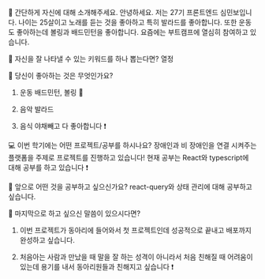 👋 간단하게 자신에 대해 소개해주세요.
안녕하세요. 저는 27기 프론트엔드 심민보입니다.
나이는 25살이고 노래를 듣는 것을 좋아하고 특히 발라드를 좋아합니다.
또한 운동도 좋아하는데 볼링과 배드민턴을 좋아합니다.
요즘에는 부트캠프에 열심히 참여하고 있습니다.

🔎 자신을 잘 나타낼 수 있는 키워드를 하나 뽑는다면?
열정

💌 당신이 좋아하는 것은 무엇인가요?

1. 운동
   배드민턴, 볼링 :bowling:

2. 음악
   발라드

3. 음식
   야채빼고 다 좋아합니다 :exclamation:

💻 이번 학기에는 어떤 프로젝트/공부를 하시나요?
장애인과 비 장애인을 연결 시켜주는 플랫폼을 주제로 프로젝트를 진행하고 있습니다!
현재 공부는 React와 typescript에 대해 공부를 하고 있습니다 :exclamation:

👣 앞으로 어떤 것을 공부하고 싶으신가요?
react-query와 상태 관리에 대해 공부하고 싶습니다.

💙 마지막으로 하고 싶으신 말씀이 있으시다면?

1. 이번 프로젝트가 동아리에 들어와서 첫 프로젝트인데 성공적으로 끝내고
   배포까지 완성하고 싶습니다.

2. 처음아는 사람과 만났을 때 말을 잘 하는 성격이 아니라서 처음 친해질 때
   어려움이 있는데 용기를 내서 동아리원들과 친해지고 싶습니다 :exclamation:
